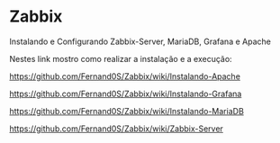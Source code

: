 # Zabbix
Instalando e Configurando Zabbix-Server, MariaDB, Grafana e Apache

Nestes link mostro como realizar a instalação e a execução: 

https://github.com/Fernand0S/Zabbix/wiki/Instalando-Apache

https://github.com/Fernand0S/Zabbix/wiki/Instalando-Grafana

https://github.com/Fernand0S/Zabbix/wiki/Instalando-MariaDB

https://github.com/Fernand0S/Zabbix/wiki/Zabbix-Server
